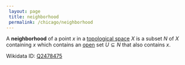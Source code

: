 ```yaml
---
 layout: page
 title: neighborhood
 permalink: /chicago/neighborhood
---
```

A **neighborhood** of a point $x$ in a [topological space](https://mathgloss.github.io/MathGloss/chicago/topological_space) $X$ is a subset $N$ of $X$ containing $x$ which contains an [open](https://mathgloss.github.io/MathGloss/chicago/open) set $U\subseteq N$ that also contains $x$. 

Wikidata ID: [Q2478475](https://www.wikidata.org/wiki/Q2478475)